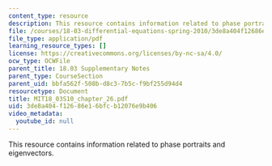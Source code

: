 ```yaml
---
content_type: resource
description: This resource contains information related to phase portraits and eigenvectors.
file: /courses/18-03-differential-equations-spring-2010/3de8a404f12686e16bfcb12076e9b406_MIT18_03S10_chapter_26.pdf
file_type: application/pdf
learning_resource_types: []
license: https://creativecommons.org/licenses/by-nc-sa/4.0/
ocw_type: OCWFile
parent_title: 18.03 Supplementary Notes
parent_type: CourseSection
parent_uid: bbfa562f-508b-d8c3-7b5c-f9bf255d94d4
resourcetype: Document
title: MIT18_03S10_chapter_26.pdf
uid: 3de8a404-f126-86e1-6bfc-b12076e9b406
video_metadata:
  youtube_id: null
---
```

This resource contains information related to phase portraits and eigenvectors.